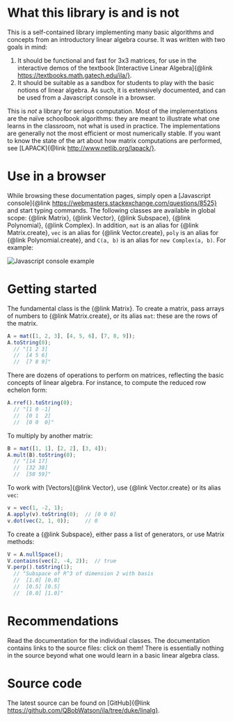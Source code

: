 
# What this library is and is not

This is a self-contained library implementing many basic algorithms and concepts from an introductory linear algebra course.  It was written with two goals in mind:

  1. It should be functional and fast for 3x3 matrices, for use in the interactive demos of the textbook [Interactive Linear Algebra]{@link https://textbooks.math.gatech.edu/ila/}.
  2. It should be suitable as a sandbox for students to play with the basic notions of linear algebra.  As such, it is extensively documented, and can be used from a Javascript console in a browser.

This is *not* a library for serious computation.  Most of the implementations are the naïve schoolbook algorithms: they are meant to illustrate what one learns in the classroom, not what is used in practice.  The implementations are generally not the most efficient or most numerically stable.  If you want to know the state of the art about how matrix computations are performed, see [LAPACK]{@link http://www.netlib.org/lapack/}.

# Use in a browser

While browsing these documentation pages, simply open a [Javascript console]{@link https://webmasters.stackexchange.com/questions/8525} and start typing commands.  The following classes are available in global scope: {@link Matrix}, {@link Vector}, {@link Subspace}, {@link Polynomial}, {@link Complex}. In addition, `mat` is an alias for {@link Matrix.create}, `vec` is an alias for {@link Vector.create}, `poly` is an alias for {@link Polynomial.create}, and `C(a, b)` is an alias for `new Complex(a, b)`.  For example:

![Javascript console example](../static/console.png)

# Getting started

The fundamental class is the {@link Matrix}.  To create a matrix, pass arrays of numbers to {@link Matrix.create}, or its alias `mat`: these are the rows of the matrix.

```javascript
A = mat([1, 2, 3], [4, 5, 6], [7, 8, 9]);
A.toString(0);
  // "[1 2 3]
  //  [4 5 6]
  //  [7 8 9]"
```

There are dozens of operations to perform on matrices, reflecting the basic concepts of linear algebra.  For instance, to compute the reduced row echelon form:

```javascript
A.rref().toString(0);
  // "[1 0 -1]
  //  [0 1  2]
  //  [0 0  0]"
```

To multiply by another matrix:

```javascript
B = mat([1, 1], [2, 2], [3, 4]);
A.mult(B).toString(0);
  // "[14 17]
  //  [32 38]
  //  [50 59]"
```

To work with [Vectors]{@link Vector}, use {@link Vector.create} or its alias `vec`:

```javascript
v = vec(1, -2, 1);
A.apply(v).toString(0);  // [0 0 0]
v.dot(vec(2, 1, 0));     // 0
```

To create a {@link Subspace}, either pass a list of generators, or use Matrix methods:

```javascript
V = A.nullSpace();
V.contains(vec(2, -4, 2));  // true
V.perp().toString(1);
  // "Subspace of R^3 of dimension 2 with basis
  //  [1.0] [0.0]
  //  [0.5] [0.5]
  //  [0.0] [1.0]"
```

# Recommendations

Read the documentation for the individual classes.  The documentation contains links to the source files: click on them!  There is essentially nothing in the source beyond what one would learn in a basic linear algebra class.

# Source code

The latest source can be found on [GitHub]{@link https://github.com/QBobWatson/ila/tree/duke/linalg}.
